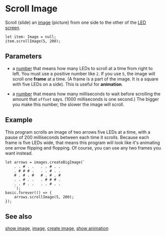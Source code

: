 # Scroll Image

Scroll (slide) an [image](/makecode-blockeditor/reference/images/image) (picture) from one
side to the other of the [LED screen](/device/screen).

```sig
let item: Image = null;
item.scrollImage(5, 200);
```

## Parameters

* a [number](/types/number) that means
  how many LEDs to scroll at a time from right to left.
  You must use a positive number like `2`.
  If you use `5`, the image will scroll one **frame** at a time.
  (A frame is a part of the image. It is a square with five LEDs
  on a side). This is useful for **animation**.

* a [number](/types/number) that means
  how many milliseconds to wait before scrolling the amount that
  ``offset`` says. (1000 milliseconds is one second.) The bigger you
  make this number, the slower the image will scroll.

## Example

This program scrolls an image of two arrows five LEDs at a time,
with a pause of 200 milliseconds between each time it scrolls.
Because each frame is five LEDs wide, that means this program
will look like it's animating one arrow flipping and flopping.
Of course, you can use any two frames you want instead.


```blocks
let arrows = images.createBigImage(`
    . . # . .   . . # . .
    . # # # .   . . # . .
    # . # . #   # . # . #
    . . # . .   . # # # .
    . . # . .   . . # . .
    `);
basic.forever(() => {
    arrows.scrollImage(5, 200);
});	
```

## See also

[show image](/makecode-blockeditor/reference/images/show-image), [image](/makecode-blockeditor/reference/images/image), [create image](/makecode-blockeditor/reference/images/create-image), [show animation](/makecode-blockeditor/reference/basic/show-animation)

